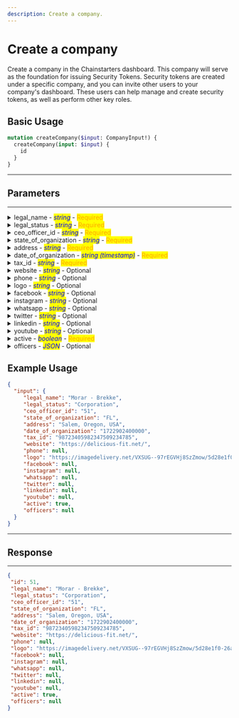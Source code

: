```yaml
---
description: Create a company.
---
```


# Create a company

Create a company in the Chainstarters dashboard. This company will serve as the foundation for issuing Security Tokens. Security tokens are created under a specific company, and you can invite other users to your company's dashboard. These users can help manage and create security tokens, as well as perform other key roles.

## Basic Usage

```graphql
mutation createCompany($input: CompanyInput!) {
  createCompany(input: $input) {
    id
  }
}
```

***

## Parameters

***

<details>

<summary>legal_name    -    <em><mark style="color:blue;">string</mark></em>    -    <mark style="color:orange;">Required</mark></summary>

The legal name of the company.

Example: `Morar - Brekke`

</details>

<details>

<summary>legal_status    -    <em><mark style="color:blue;">string</mark></em>    -    <mark style="color:orange;">Required</mark></summary>

The legal status of the company.

Example: `Corporation`

</details>

<details>

<summary>ceo_officer_id    -    <em><mark style="color:blue;">string</mark></em>    -    <mark style="color:orange;">Required</mark></summary>

The ID of the company's CEO or officer.

Example: `51`

</details>

<details>

<summary>state_of_organization    -    <em><mark style="color:blue;">string</mark></em>    -    <mark style="color:orange;">Required</mark></summary>

The state where the company is organized.

Example: `FL`

</details>

<details>

<summary>address    -    <em><mark style="color:blue;">string</mark></em>    -    <mark style="color:orange;">Required</mark></summary>

The address of the company.

Example: `Salem, Oregon, USA`

</details>

<details>

<summary>date_of_organization    -    <em><mark style="color:blue;">string (timestamp)</mark></em>    -    <mark style="color:orange;">Required</mark></summary>

The date the company was organized (as a timestamp).

Example: `1722902400000`

</details>

<details>

<summary>tax_id    -    <em><mark style="color:blue;">string</mark></em>    -    <mark style="color:orange;">Required</mark></summary>

The tax identification number for the company.

Example: `98723405982347509234785`

</details>

<details>

<summary>website    -    <em><mark style="color:blue;">string</mark></em>    -    Optional</summary>

The website of the company.

Example: `https://delicious-fit.net/`

</details>

<details>

<summary>phone    -    <em><mark style="color:blue;">string</mark></em>    -    Optional</summary>

The phone number of the company.

Example: `null`

</details>

<details>

<summary>logo    -    <em><mark style="color:blue;">string</mark></em>    -    Optional</summary>

URL or path to the company's logo.

Example: `https://imagedelivery.net/VXSUG--97rEGVHj8SzZmow/5d28e1f0-26a1-4a79-02be-e07a01161900/public`

</details>

<details>

<summary>facebook    -    <em><mark style="color:blue;">string</mark></em>    -    Optional</summary>

The Facebook profile link for the company.

Example: `null`

</details>

<details>

<summary>instagram    -    <em><mark style="color:blue;">string</mark></em>    -    Optional</summary>

The Instagram profile link for the company.

Example: `null`

</details>

<details>

<summary>whatsapp    -    <em><mark style="color:blue;">string</mark></em>    -    Optional</summary>

The WhatsApp link for the company.

Example: `null`

</details>

<details>

<summary>twitter    -    <em><mark style="color:blue;">string</mark></em>    -    Optional</summary>

The Twitter profile link for the company.

Example: `null`

</details>

<details>

<summary>linkedin    -    <em><mark style="color:blue;">string</mark></em>    -    Optional</summary>

The LinkedIn profile link for the company.

Example: `null`

</details>

<details>

<summary>youtube    -    <em><mark style="color:blue;">string</mark></em>    -    Optional</summary>

The YouTube channel link for the company.

Example: `null`

</details>

<details>

<summary>active    -    <em><mark style="color:blue;">boolean</mark></em>    -    <mark style="color:orange;">Required</mark></summary>

Flag to indicate if the company is active.

Example: `true`

</details>

<details>

<summary>officers    -    <em><mark style="color:blue;">JSON</mark></em>    -    Optional</summary>

A list of officers associated with the company.

Example: `null`

</details>


## Example Usage

```json
{
  "input": {
     "legal_name": "Morar - Brekke",
     "legal_status": "Corporation",
     "ceo_officer_id": "51",
     "state_of_organization": "FL",
     "address": "Salem, Oregon, USA",
     "date_of_organization": "1722902400000",
     "tax_id": "98723405982347509234785",
     "website": "https://delicious-fit.net/",
     "phone": null,
     "logo": "https://imagedelivery.net/VXSUG--97rEGVHj8SzZmow/5d28e1f0-26a1-4a79-02be-e07a01161900/public",
     "facebook": null,
     "instagram": null,
     "whatsapp": null,
     "twitter": null,
     "linkedin": null,
     "youtube": null,
     "active": true,
     "officers": null
  }
}
```

***

## Response

***

```json
{
 "id": 51,
 "legal_name": "Morar - Brekke",
 "legal_status": "Corporation",
 "ceo_officer_id": "51",
 "state_of_organization": "FL",
 "address": "Salem, Oregon, USA",
 "date_of_organization": "1722902400000",
 "tax_id": "98723405982347509234785",
 "website": "https://delicious-fit.net/",
 "phone": null,
 "logo": "https://imagedelivery.net/VXSUG--97rEGVHj8SzZmow/5d28e1f0-26a1-4a79-02be-e07a01161900/public",
 "facebook": null,
 "instagram": null,
 "whatsapp": null,
 "twitter": null,
 "linkedin": null,
 "youtube": null,
 "active": true,
 "officers": null
}
```
